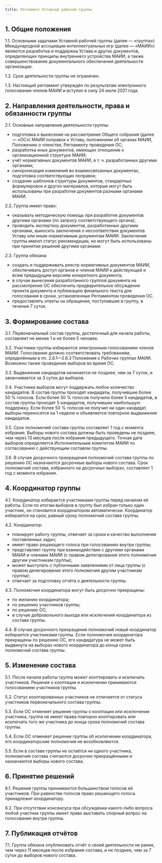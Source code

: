 ```yaml
---
title: Регламент Уставной рабочей группы 
---
```


## 1. Общие положения

1.1. Основными задачами Уставной рабочей группы (далее — «группа») Международной ассоциации интеллектуальных игр (далее — «МАИИ») являются разработка и поддержка Устава и других документов, определяющих принципы внутреннего устройства МАИИ, а также совершенствование документального обеспечения деятельности организации.

1.2. Срок деятельности группы не ограничен.

1.3. Настоящий регламент утверждён по результатам электронного голосования членов МАИИ и вступил в силу 24 июля 2021 года.

## 2. Направления деятельности, права и обязанности группы

2.1. Основные направления деятельности группы:
- подготовка и вынесение на рассмотрение Общего собрания (далее — «ОС») МАИИ поправок к Уставу, положениям об органах МАИИ, Положению о членстве, Регламенту проведения ОС;
- разработка иных документов, имеющих отношение к организационной структуре МАИИ;
- учёт нормативных документов МАИИ, в т. ч. разработанных другими органами;
- синхронизация изменений во взаимосвязанных документах, подготовка соответствующих поправок;
- создание шаблонов структуры документов, стандартных формулировок и других материалов, которые могут быть использованы при разработке документов разными органами МАИИ.

2.2. Группа имеет право:
- оказывать методическую помощь при разработке документов другими органами (по запросу соответствующего органа);
- проводить экспертизу документов, разработанных другими органами, выносить заключения о несоответствии документов Уставу или иным нормативным документам МАИИ. Заключения группы имеют статус рекомендации, но могут быть использованы при принятии решений другими органами.

2.3. Группа обязана:
- создать и поддерживать реестр нормативных документов МАИИ, обеспечивать доступ органов и членов МАИИ к действующей и всем предыдущим версиям конкретного документа;
- в случае вынесения разработанного группой документа на рассмотрение ОС обеспечить предварительное обсуждение проекта документа и публикацию финального текста для голосования в сроки, установленные Регламентом проведения ОС.
- предоставлять ответы на обращения, поступившие в группу, в течение 7 суток. 

## 3. Формирование состава

3.1. Первоначальный состав группы, достаточный для начала работы, составляет не менее 1 и не более 5 человек.

3.2. Участники группы избираются электронным голосованием членов МАИИ. Голосование должно соответствовать требованиям, определённым в пп. 2.6.1—2.6.3 Положения о Рабочих группах МАИИ. Возможно также проведение выборов во время ОС. 

3.3. Выдвижение кандидатов начинается не позднее, чем за 7 суток, и заканчивается за 3 суток до выборов.

3.4. Участники выборов могут поддержать любое количество кандидатов. В состав группы проходят кандидаты, получившие более 50 % голосов. Если более 50 % голосов получили более 5 кандидатов, в состав группы проходят 5 кандидатов, получивших наибольшую поддержку. Если более 50 % голосов не получил ни один кандидат, выборы переносятся на 1 неделю и объявляется повторное выдвижение кандидатов.

3.5. Срок полномочий состава группы составляет 1 год с момента избрания. Выборы нового состава должны быть проведены не позднее, чем через 13 месяцев после избрания предыдущего. Точная дата выборов определяется Исполнительным комитетом МАИИ по согласованию с действующим составом группы. 

3.6. В случае досрочного прекращения полномочий состава группы по решению ОС назначаются досрочные выборы нового состава. Срок полномочий состава, избранного на досрочных выборах, составляет 1 год с момента избрания.

## 4. Координатор группы

4.1. Координатор избирается участниками группы перед началом её работы. Если по итогам выборов в группу был избран только один участник, он становится координатором автоматически. Координатор избирается на срок, равный сроку полномочий состава группы. 

4.2. Координатор:
- планирует работу группы, отвечает за сроки и качество выполнения поставленных задач;
- имеет право решающего голоса при голосованиях внутри группы;
- представляет группу при взаимодействии с другими органами МАИИ и членами МАИИ (с правом делегирования этого полномочия другим участникам группы);
- может выступать с публичными заявлениями от лица группы (с правом делегирования этого полномочия другим участникам группы);
- отвечает за подготовку отчёта о деятельности группы.
 
4.3. Полномочия координатора могут быть досрочно прекращены:
- по желанию координатора;
- по решению участников группы;
- по решению ОС;
- в случае добровольного выхода или исключения координатора из состава группы.

4.4. В случае досрочного прекращения полномочий новый координатор избирается участниками группы. Если полномочия координатора прекращены по решению ОС, его кандидатура не может быть выдвинута на выборах нового координатора до конца срока полномочий состава группы.

## 5. Изменение состава 

5.1. После начала работы группа может кооптировать и исключать участников. Решения о кооптации и исключении принимаются голосованием участников группы.

5.2. Статус кооптированных участников не отличается от статуса участников первоначального состава группы.

5.3. Если ОС отменяет решение группы о кооптации или исключении участника, группа не имеет права повторно кооптировать или исключать того же участника до конца срока полномочий состава группы.

5.4. Если ОС отменяет решение группы об исключении координатора, его координаторские полномочия не возобновляются.

5.5. Если в составе группы не остаётся ни одного участника, полномочия состава считаются досрочно прекращёнными и назначаются выборы нового состава.

## 6. Принятие решений

6.1. Решения группы принимаются большинством голосов её участников. При равенстве голосов право решающего голоса принадлежит координатору.

6.2. При отсутствии консенсуса при обсуждении какого-либо вопроса любой участник группы имеет право выставить спорный вопрос на голосование внутри группы.

## 7. Публикация отчётов 

7.1. Группа обязана опубликовать отчёт о своей деятельности не ранее, чем через 11 месяцев после избрания состава, и не позднее, чем за 7 суток до выборов нового состава.
